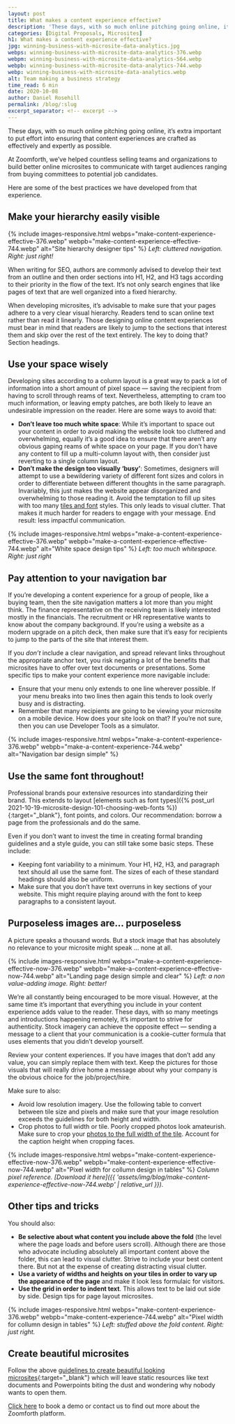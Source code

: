 ```yaml
---
layout: post
title: What makes a content experience effective?
description: 'These days, with so much online pitching going online, it’s extra important to put effort into ensuring that content experiences are crafted as effectively and expertly as possible'
categories: [Digital Proposals, Microsites]
h1: What makes a content experience effective?
jpg: winning-business-with-microsite-data-analytics.jpg
webps: winning-business-with-microsite-data-analytics-376.webp
webpm: winning-business-with-microsite-data-analytics-564.webp
webpb: winning-business-with-microsite-data-analytics-744.webp
webp: winning-business-with-microsite-data-analytics.webp
alt: Team making a business strategy
time_read: 6 min
date: 2020-10-08
author: Daniel Rosehill
permalink: /blog/:slug
excerpt_separator: <!-- excerpt -->
---
```

These days, with so much online pitching going online, it’s extra important to put effort into ensuring that content experiences are crafted as effectively and expertly as possible.
<!-- excerpt -->

At Zoomforth, we’ve helped countless selling teams and organizations to build better online microsites to communicate with target audiences ranging from buying committees to potential job candidates.

Here are some of the best practices we have developed from that experience.

## Make your hierarchy easily visible

{% include images-responsive.html webps="make-content-experience-effective-376.webp" webpb="make-content-experience-effective-744.webp" alt="Site hierarchy designer tips" %}
*Left: cluttered navigation. Right: just right!*

When writing for SEO, authors are commonly advised to develop their text from an outline and then order sections into H1, H2, and H3 tags according to their priority in the flow of the text. It’s not only search engines that like pages of text that are well organized into a fixed hierarchy.

When developing microsites, it’s advisable to make sure that your pages adhere to a very clear visual hierarchy. Readers tend to scan online text rather than read it linearly. Those designing online content experiences must bear in mind that readers are likely to jump to the sections that interest them and skip over the rest of the text entirely. The key to doing that? Section headings.

## Use your space wisely

Developing sites according to a column layout is a great way to pack a lot of information into a short amount of pixel space — saving the recipient from having to scroll through reams of text. Nevertheless, attempting to cram too much information, or leaving empty patches, are both likely to leave an undesirable impression on the reader. Here are some ways to avoid that:

* **Don’t leave too much white space**: While it’s important to space out your content in order to avoid making the website look too cluttered and overwhelming, equally it’s a good idea to ensure that there aren’t any obvious gaping reams of white space on your page. If you don’t have any content to fill up a multi-column layout with, then consider just reverting to a single column layout.
* **Don’t make the design too visually ‘busy’**: Sometimes, designers will attempt to use a bewildering variety of different font sizes and colors in order to differentiate between different thoughts in the same paragraph. Invariably, this just makes the website appear disorganized and overwhelming to those reading it. Avoid the temptation to fill up sites with too many [tiles and font]({{'academy/text-tiles'|relative_url}}) styles. This only leads to visual clutter. That makes it much harder for readers to engage with your message. End result: less impactful communication.

{% include images-responsive.html webps="make-a-content-experience-effective-376.webp" webpb="make-a-content-experience-effective-744.webp" alt="White space design tips" %}
*Left: too much whitespace. Right: just right*

## Pay attention to your navigation bar

If you’re developing a content experience for a group of people, like a buying team, then the site navigation matters a lot more than you might think. The finance representative on the receiving team is likely interested mostly in the financials. The recruitment or HR representative wants to know about the company background. If you’re using a website as a modern upgrade on a pitch deck, then make sure that it’s easy for recipients to jump to the parts of the site that interest them.

If you *don’t* include a clear navigation, and spread relevant links throughout the appropriate anchor text, you risk negating a lot of the benefits that microsites have to offer over text documents or presentations. Some specific tips to make your content experience more navigable include:

* Ensure that your menu only extends to one line wherever possible. If your menu breaks into two lines then again this tends to look overly busy and is distracting.
* Remember that many recipients are going to be viewing your microsite on a mobile device. How does your site look on that? If you’re not sure, then you can use Developer Tools as a simulator.

{% include images-responsive.html webps="make-a-content-experience-376.webp" webpb="make-a-content-experience-744.webp" alt="Navigation bar design simple" %}

## Use the same font throughout!

Professional brands pour extensive resources into standardizing their brand. This extends to layout [elements such as font types]({% post_url 2021-10-19-microsite-design-101-choosing-web-fonts %}){:target="_blank"}, font points, and colors. Our recommendation: borrow a page from the professionals and do the same.

Even if you don’t want to invest the time in creating formal branding guidelines and a style guide, you can still take some basic steps. These include:

* Keeping font variability to a minimum. Your H1, H2, H3, and paragraph text should all use the same font. The sizes of each of these standard headings should also be uniform.
* Make sure that you don’t have text overruns in key sections of your website. This might require playing around with the font to keep paragraphs to a consistent layout.

## Purposeless images are… purposeless

A picture speaks a thousand words. But a stock image that has absolutely no relevance to your microsite might speak … none at all.

{% include images-responsive.html webps="make-a-content-experience-effective-now-376.webp" webpb="make-a-content-experience-effective-now-744.webp" alt="Landing page design simple and clear" %}
*Left: a non value-adding image. Right: better!*

We’re all constantly being encouraged to be more visual. However, at the same time it’s important that everything you include in your content experience adds value to the reader. These days, with so many meetings and introductions happening remotely, it’s important to strive for authenticity. Stock imagery can achieve the opposite effect — sending a message to a client that your communication is a cookie-cutter formula that uses elements that you didn’t develop yourself.

Review your content experiences. If you have images that don’t add any value, you can simply replace them with text. Keep the pictures for those visuals that will really drive home a  message about why your company is the obvious choice for the job/project/hire.

Make sure to also:

* Avoid low resolution imagery. Use the following table to convert between tile size and pixels and make sure that your image resolution exceeds the guidelines for both height and width.
* Crop photos to full width or tile. Poorly cropped photos look amateurish. Make sure to crop your [photos to the full width of the tile]({{'academy/image-tiles'|relative_url}}). Account for the caption height when cropping faces.

{% include images-responsive.html webps="make-content-experience-effective-now-376.webp" webpb="make-content-experience-effective-now-744.webp" alt="Pixel width for collumn design in tables" %}
*Column pixel reference. [Download it here]({{ 'assets/img/blog/make-content-experience-effective-now-744.webp' | relative_url }}).*

## Other tips and tricks

You should also:

* **Be selective about what content you include above the fold** (the level where the page loads and before users scroll). Although there are those who advocate including absolutely all important content above the folder, this can lead to visual clutter. Strive to include your best content there. But not at the expense of creating distracting visual clutter.
* **Use a variety of widths and heights on your tiles in order to vary up the appearance of the page** and make it look less formulaic for visitors.
* **Use the grid in order to indent text**. This allows text to be laid out side by side.
Design tips for page layout microsites.

{% include images-responsive.html webps="make-content-experience-376.webp" webpb="make-content-experience-744.webp" alt="Pixel width for collumn design in tables" %}
*Left: stuffed above the fold content. Right: just right.*

## Create beautiful microsites

Follow the above [guidelines to create beautiful looking microsites]({{'the-ultimate-guide-to-digital-sales-proposals'|relative_url}}){:target="_blank"} which will leave static resources like text documents and Powerpoints biting the dust and wondering why nobody wants to open them.

[Click here]({{site.baseurl}}) to book a demo or contact us to find out more about the Zoomforth platform.
